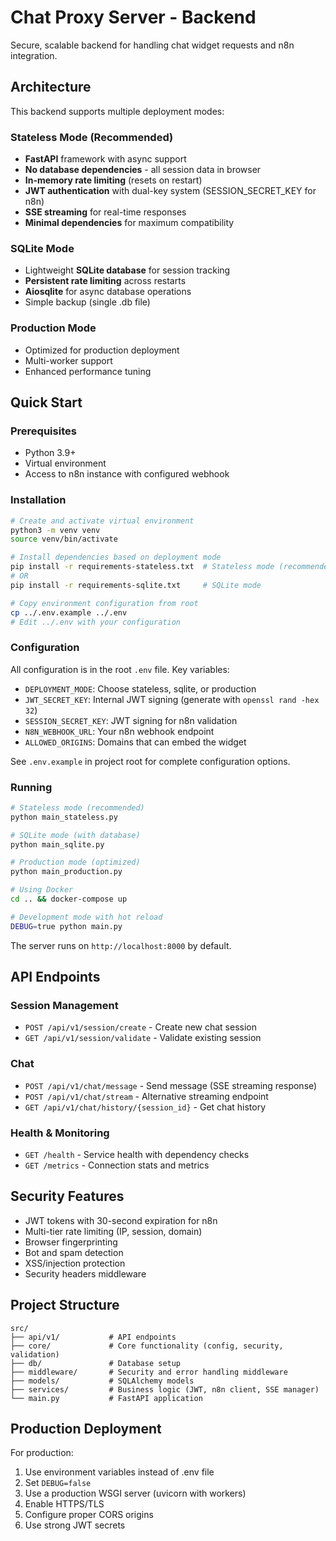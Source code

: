 # Chat Proxy Server - Backend

Secure, scalable backend for handling chat widget requests and n8n integration.

## Architecture

This backend supports multiple deployment modes:

### Stateless Mode (Recommended)
- **FastAPI** framework with async support
- **No database dependencies** - all session data in browser
- **In-memory rate limiting** (resets on restart)
- **JWT authentication** with dual-key system (SESSION_SECRET_KEY for n8n)
- **SSE streaming** for real-time responses
- **Minimal dependencies** for maximum compatibility

### SQLite Mode
- Lightweight **SQLite database** for session tracking
- **Persistent rate limiting** across restarts
- **Aiosqlite** for async database operations
- Simple backup (single .db file)

### Production Mode
- Optimized for production deployment
- Multi-worker support
- Enhanced performance tuning

## Quick Start

### Prerequisites
- Python 3.9+
- Virtual environment
- Access to n8n instance with configured webhook

### Installation

```bash
# Create and activate virtual environment
python3 -m venv venv
source venv/bin/activate

# Install dependencies based on deployment mode
pip install -r requirements-stateless.txt  # Stateless mode (recommended)
# OR
pip install -r requirements-sqlite.txt     # SQLite mode

# Copy environment configuration from root
cp ../.env.example ../.env
# Edit ../.env with your configuration
```

### Configuration

All configuration is in the root `.env` file. Key variables:
- `DEPLOYMENT_MODE`: Choose stateless, sqlite, or production
- `JWT_SECRET_KEY`: Internal JWT signing (generate with `openssl rand -hex 32`)
- `SESSION_SECRET_KEY`: JWT signing for n8n validation
- `N8N_WEBHOOK_URL`: Your n8n webhook endpoint
- `ALLOWED_ORIGINS`: Domains that can embed the widget

See `.env.example` in project root for complete configuration options.

### Running

```bash
# Stateless mode (recommended)
python main_stateless.py

# SQLite mode (with database)
python main_sqlite.py

# Production mode (optimized)
python main_production.py

# Using Docker
cd .. && docker-compose up

# Development mode with hot reload
DEBUG=true python main.py
```

The server runs on `http://localhost:8000` by default.

## API Endpoints

### Session Management
- `POST /api/v1/session/create` - Create new chat session
- `GET /api/v1/session/validate` - Validate existing session

### Chat
- `POST /api/v1/chat/message` - Send message (SSE streaming response)
- `POST /api/v1/chat/stream` - Alternative streaming endpoint
- `GET /api/v1/chat/history/{session_id}` - Get chat history

### Health & Monitoring  
- `GET /health` - Service health with dependency checks
- `GET /metrics` - Connection stats and metrics

## Security Features

- JWT tokens with 30-second expiration for n8n
- Multi-tier rate limiting (IP, session, domain)
- Browser fingerprinting
- Bot and spam detection
- XSS/injection protection
- Security headers middleware

## Project Structure

```
src/
├── api/v1/           # API endpoints
├── core/             # Core functionality (config, security, validation)
├── db/               # Database setup
├── middleware/       # Security and error handling middleware
├── models/           # SQLAlchemy models
├── services/         # Business logic (JWT, n8n client, SSE manager)
└── main.py           # FastAPI application
```

## Production Deployment

For production:
1. Use environment variables instead of .env file
2. Set `DEBUG=false`
3. Use a production WSGI server (uvicorn with workers)
4. Enable HTTPS/TLS
5. Configure proper CORS origins
6. Use strong JWT secrets